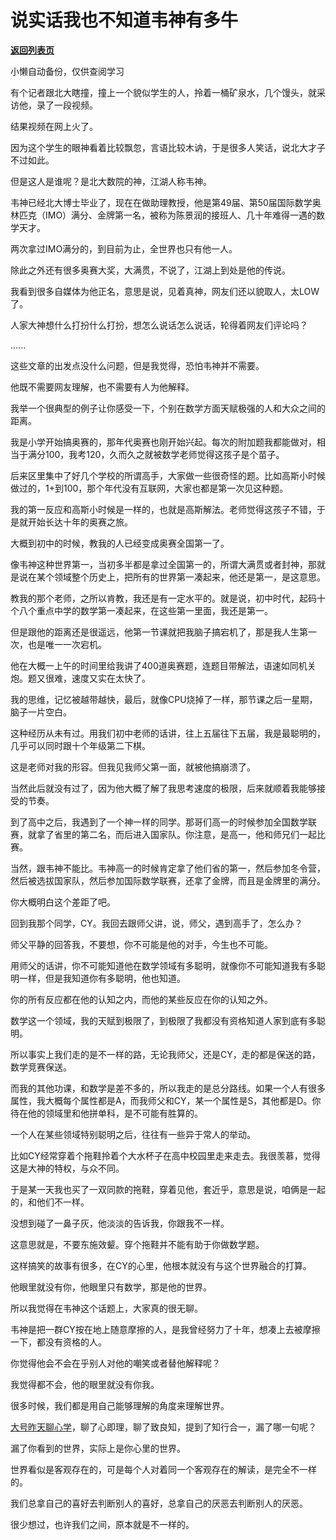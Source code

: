 # 说实话我也不知道韦神有多牛

[**返回列表页**](/gzh/记忆承载3)

小懒自动备份，仅供查阅学习

有个记者跟北大瞎撞，撞上一个貌似学生的人，拎着一桶矿泉水，几个馒头，就采访他，录了一段视频。  

  

结果视频在网上火了。

  

因为这个学生的眼神看着比较飘忽，言语比较木讷，于是很多人笑话，说北大才子不过如此。  

  

但是这人是谁呢？是北大数院的神，江湖人称韦神。  

  

韦神已经北大博士毕业了，现在在做助理教授，他是第49届、第50届国际数学奥林匹克（IMO）满分、金牌第一名，被称为陈景润的接班人、几十年难得一遇的数学天才。

  

两次拿过IMO满分的，到目前为止，全世界也只有他一人。  

  

除此之外还有很多奥赛大奖，大满贯，不说了，江湖上到处是他的传说。  

  

我看到很多自媒体为他正名，意思是说，见着真神，网友们还以貌取人，太LOW了。  

  

人家大神想什么打扮什么打扮，想怎么说话怎么说话，轮得着网友们评论吗？  

  

......  

  

这些文章的出发点没什么问题，但是我觉得，恐怕韦神并不需要。

  

他既不需要网友理解，也不需要有人为他解释。  

  

我举一个很典型的例子让你感受一下，个别在数学方面天赋极强的人和大众之间的距离。  

  

我是小学开始搞奥赛的，那年代奥赛也刚开始兴起。每次的附加题我都能做对，相当于满分100，我考120，久而久之就被数学老师觉得这孩子是个苗子。

  

后来区里集中了好几个学校的所谓高手，大家做一些很奇怪的题。比如高斯小时候做过的，1+到100，那个年代没有互联网，大家也都是第一次见这种题。  

  

我的第一反应和高斯小时候是一样的，也就是高斯解法。老师觉得这孩子不错，于是就开始长达十年的奥赛之旅。

  

大概到初中的时候，教我的人已经变成奥赛全国第一了。  

  

像韦神这种世界第一，当初多半都是拿过全国第一的，所谓大满贯或者封神，那就是说在某个领域整个历史上，把所有的世界第一凑起来，他还是第一，是这意思。  

  

教我的那个老师，之所以肯教，我还是有一定水平的。就是说，初中时代，起码十个八个重点中学的数学第一凑起来，在这些第一里面，我还是第一。  

  

但是跟他的距离还是很遥远，他第一节课就把我脑子搞宕机了，那是我人生第一次，也是唯一一次宕机。  

  

他在大概一上午的时间里给我讲了400道奥赛题，连题目带解法，语速如同机关炮。题又很难，速度又实在太快了。  

  

我的思维，记忆被越带越快，最后，就像CPU烧掉了一样，那节课之后一星期，脑子一片空白。

  

这种经历从未有过。用我们初中老师的话讲，往上五届往下五届，我是最聪明的，几乎可以同时跟十个年级第二下棋。

  

这是老师对我的形容。但我见我师父第一面，就被他搞崩溃了。  

  

当然此后就没有过了，因为他大概了解了我思考速度的极限，后来就顺着我能够接受的节奏。  

  

到了高中之后，我遇到了一个神一样的同学。那哥们高一的时候参加全国数学联赛，就拿了省里的第二名，而后进入国家队。你注意，是高一，他和师兄们一起比赛。

  

当然，跟韦神不能比。韦神高一的时候肯定拿了他们省的第一，然后参加冬令营，然后被选拔国家队，然后参加国际数学联赛，还拿了金牌，而且是金牌里的满分。  

  

你大概明白这个差距了吧。  

  

回到我那个同学，CY。我回去跟师父讲，说，师父，遇到高手了，怎么办？  

  

师父平静的回答我，不要想，你不可能是他的对手，今生也不可能。

  

用师父的话讲，你不可能知道他在数学领域有多聪明，就像你不可能知道我有多聪明一样，但是我知道你有多聪明，他也知道。

  

你的所有反应都在他的认知之内，而他的某些反应在你的认知之外。  

  

数学这一个领域，我的天赋到极限了，到极限了我都没有资格知道人家到底有多聪明。  

  

所以事实上我们走的是不一样的路，无论我师父，还是CY，走的都是保送的路，数学竞赛保送。  

  

而我的其他功课，和数学是差不多的，所以我走的是总分路线。如果一个人有很多属性，我大概每个属性都是A，而我师父和CY，某一个属性是S，其他都是D。你待在他的领域里和他拼单科，是不可能有胜算的。

  

一个人在某些领域特别聪明之后，往往有一些异于常人的举动。  

  

比如CY经常穿着个拖鞋拎着个大水杯子在高中校园里走来走去。我很羡慕，觉得这是大神的特权，与众不同。  

  

于是某一天我也买了一双同款的拖鞋，穿着见他，套近乎，意思是说，咱俩是一起的，和他们不一样。

  

没想到碰了一鼻子灰，他淡淡的告诉我，你跟我不一样。  

  

这意思就是，不要东施效颦。穿个拖鞋并不能有助于你做数学题。  

  

这样搞笑的故事有很多，在CY的心里，他根本就没有与这个世界融合的打算。  

  

他眼里就没有你，他眼里只有数学，那是他的世界。

  

所以我觉得在韦神这个话题上，大家真的很无聊。  

  

韦神是把一群CY按在地上随意摩擦的人，是我曾经努力了十年，想凑上去被摩擦一下，都没有资格的人。

  

你觉得他会不会在乎别人对他的嘲笑或者替他解释呢？  

  

我觉得都不会，他的眼里就没有你我。

  

很多时候，我们都是用自己能够理解的角度来理解世界。  

  

[大号昨天聊心学](https://mp.weixin.qq.com/s?__biz=MzU0MjYwNDU2Mw==&mid=2247499311&idx=1&sn=ddd20cf02af46b4d7482f4b67ee89771&chksm=fb1a9253cc6d1b45502dd904324ee86644502983613cfc010d7a7357ace95cb9bc971e1c810d&token=402283018&lang=zh_CN&scene=21#wechat_redirect)，聊了心即理，聊了致良知，提到了知行合一，漏了哪一句呢？  

  

漏了你看到的世界，实际上是你心里的世界。

  

世界看似是客观存在的，可是每个人对着同一个客观存在的解读，是完全不一样的。  

  

我们总拿自己的喜好去判断别人的喜好，总拿自己的厌恶去判断别人的厌恶。  

  

很少想过，也许我们之间，原本就是不一样的。

